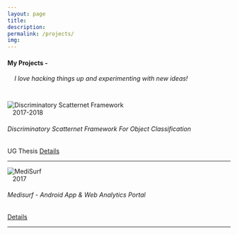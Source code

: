 ```yaml
--- 
layout: page 
title:
description:
permalink: /projects/ 
img: 
--- 
```


<link rel="stylesheet" type="text/css" href="{{ site.baseurl }}/projects.css" />
<div class="row">
<h4 class="uppercase mb40 mb-xs-24"> My Projects - </h4>
<h6 class="uppercase mb40 mb-xs-24" style="margin-top:auto; margin-bottom:43px;"> &nbsp;&nbsp;&nbsp;&nbsp;I love hacking things up and experimenting with new ideas!</h6>
</div>

<div class="row">

<div class="col-md-6 col-sm-10">

<div class="row">
<div class="col-md-2">
<img src="https://architkansal.github.io/images/scatternet.png" alt="Discriminatory Scatternet Framework">
</div>
<div class="col-md-10">
<span class="pull-right fade-1-4">&nbsp;&nbsp;&nbsp;2017-2018</span>
<h6 class="uppercase mb0">Discriminatory Scatternet Framework For Object Classification</h6>
<span class="label label-primary">UG Thesis</span>
<a href="{{ site.baseurl }}/projects/scatternet"> <span class="fade-1-4 inline-block mb24"> Details </span> </a>
</div>
<hr class="fade-3-4">
</div>


</div>

<div class="col-md-6 col-sm-10">

<div div class="row">
<div class="col-md-2">
<img src="https://architkansal.github.io/images/medisurf-app.png" alt="MediSurf">
</div>
<div class="col-md-10">
<span class="pull-right fade-1-4">&nbsp;&nbsp;&nbsp;2017</span>
<h6 class="uppercase mb0">Medisurf - Android App & Web Analytics Portal</h6>
<a href="{{ site.baseurl }}/projects/medisurf"> <span class="fade-1-4 inline-block mb24"> Details </span> </a>
</div>
<hr class="fade-3-4">
</div>

</div>


</div>





